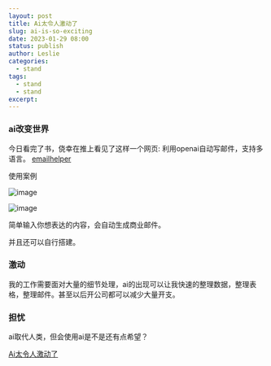 ```yaml
---
layout: post
title: Ai太令人激动了
slug: ai-is-so-exciting
date: 2023-01-29 08:00
status: publish
author: Leslie
categories: 
  - stand 
tags:
  - stand 
  - stand 
excerpt: 
---
```


### ai改变世界
今日看完了书，侥幸在推上看见了这样一个网页:
利用openai自动写邮件，支持多语言。
[emailhelper][]

使用案例

![image](https://user-images.githubusercontent.com/81410185/215315896-5b929ec0-1194-490f-875d-0c14878c0c88.png)

![image](https://user-images.githubusercontent.com/81410185/215315892-95b6996e-8de1-4480-aa1d-0cfd8dbce80f.png)


简单输入你想表达的内容，会自动生成商业邮件。


并且还可以自行搭建。


### 激动

我的工作需要面对大量的细节处理，ai的出现可以让我快速的整理数据，整理表格，整理邮件。甚至以后开公司都可以减少大量开支。

### 担忧

ai取代人类，但会使用ai是不是还有点希望？



[emailhelper]:https://email-helper.vercel.app/

[Ai太令人激动了](https://github.com/lesnolie/Marverick/issues/23)

